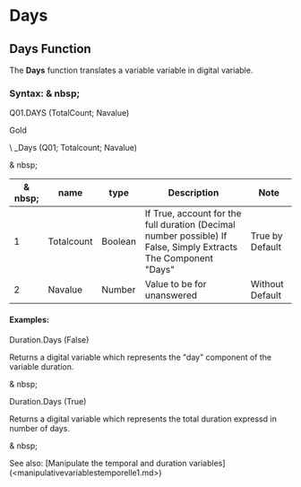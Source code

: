 # Days

## Days Function

The **Days** function translates a variable variable in digital variable.

### Syntax: & nbsp;

Q01.DAYS (TotalCount; Navalue)

Gold

\ _Days (Q01; Totalcount; Navalue)

& nbsp;

| & nbsp; | **name** | **type** | **Description** | **Note** |
| --- | --- | --- | --- | --- |
| &#49; | Totalcount | Boolean | If True, account for the full duration (Decimal number possible) If False, Simply Extracts The Component "Days" | True by Default |
| &#50; | Navalue | Number | Value to be for unanswered | Without Default |


#### Examples:

Duration.Days (False)

Returns a digital variable which represents the "day" component of the variable duration.

& nbsp;

Duration.Days (True)

Returns a digital variable which represents the total duration expressd in number of days.

& nbsp;

See also: [Manipulate the temporal and duration variables] (<manipulativevariablestemporelle1.md>)
